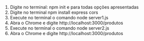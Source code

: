 1. Digite no terminal: npm init e <enter> para todas opções apresentadas
2. Digite no terminal npm install express cors
3. Execute no terminal o comando node server1.js
4. Abra o Chrome e digite http://localhost:3000/produtos
5. Execute no terminal o comando node server2.js
6. Abra o Chrome e digite http://localhost:3000/produtos
